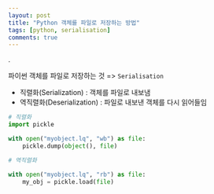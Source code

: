```yaml
---
layout: post
title: "Python 객체를 파일로 저장하는 방법"
tags: [python, serialisation]
comments: true
---
```


.

파이썬 객체를 파일로 저장하는 것 => `Serialisation`

- 직렬화(Serialization) : 객체를 파일로 내보냄
- 역직렬화(Deserialization) : 파일로 내보낸 객체를 다시 읽어들임

```python
# 직렬화
import pickle

with open("myobject.lq", "wb") as file:
    pickle.dump(object(), file)

# 역직렬화

with open("myobject.lq", "rb") as file:
    my_obj = pickle.load(file)
```

